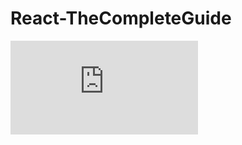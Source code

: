 # React-TheCompleteGuide

![Certificate](https://github.com/nixford/React-TheCompleteGuide/blob/main/Certificate.pdf)
